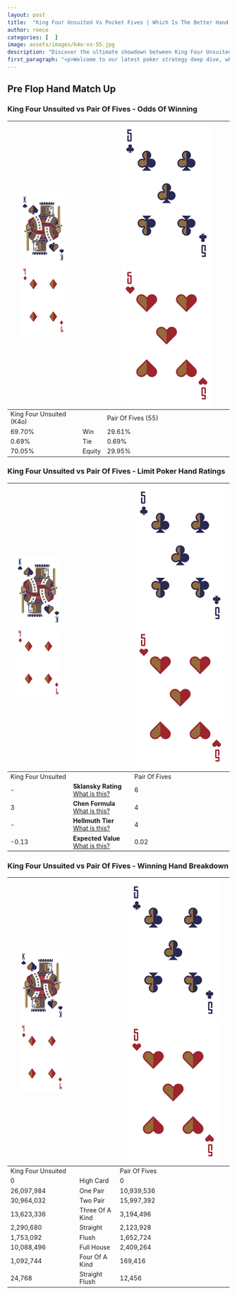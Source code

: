 ```yaml
---
layout: post
title:  "King Four Unsuited Vs Pocket Fives | Which Is The Better Hand In Poker? A Complete Guide"
author: reece
categories: [  ]
image: assets/images/k4o-vs-55.jpg
description: "Discover the ultimate showdown between King Four Unsuited and Pair Of Fives in poker! Uncover the odds, strategies, and scenarios where one hand triumphs over the other. Get ready to up your poker game with this thrilling analysis."
first_paragraph: "<p>Welcome to our latest poker strategy deep dive, where we're pitting two distinct hands against each other in a high-stakes showdown: King Four Unsuited vs Pair Of Fives.</p><p>In the dynamic world of poker, every decision counts, and knowing which hand holds the upper hand is key to your success at the table.</p><p>In this article, we'll dissect these two hands, explore the scenarios where one dominates the other, and equip you with the knowledge to make strategic choices that can tip the odds in your favor.</p><p>Get ready to unravel the intriguing dynamics of these poker hands and elevate your game to new heights.</p>"
---
```




[comment]: # (sp0)

## Pre Flop Hand Match Up

<div class="table hand-ratings" markdown="1"> 



### King Four Unsuited vs Pair Of Fives - Odds Of Winning


    
| ![image info](assets/images/hand1/K.png) ![image info](assets/images/hand1/4o.png) |  | ![image info](assets/images/hand2/5.png) ![image info](assets/images/hand2/5o.png) |
| -------- | -------- | -------- |
| King Four Unsuited (K4o) |  | Pair Of Fives (55) |
| 69.70% | Win | 29.61% |
| 0.69% | Tie | 0.69% |
| 70.05% | Equity | 29.95% |




[comment]: # (sp1)



### King Four Unsuited vs Pair Of Fives - Limit Poker Hand Ratings


    
| ![image info](assets/images/hand1/K.png) ![image info](assets/images/hand1/4o.png) |  | ![image info](assets/images/hand2/5.png) ![image info](assets/images/hand2/5o.png) |
| -------- | -------- | -------- |
| King Four Unsuited |  | Pair Of Fives |
| - | **Sklansky Rating** [What is this?](/sklansky-rating-explained) | 6 |
| 3 | **Chen Formula** [What is this?](/chen-formula-explained) | 4 |
| - | **Hellmuth Tier** [What is this?](/Hellmuth-tier-explained) | 4 |
| -0.13 | **Expected Value** [What is this?](/expected-value-explained) | 0.02 |




[comment]: # (sp2)



### King Four Unsuited vs Pair Of Fives - Winning Hand Breakdown


    
| ![image info](assets/images/hand1/K.png) ![image info](assets/images/hand1/4o.png) |  | ![image info](assets/images/hand2/5.png) ![image info](assets/images/hand2/5o.png) |
| -------- | -------- | -------- |
| King Four Unsuited |  | Pair Of Fives |
| 0 | High Card | 0 |
| 26,097,984 | One Pair | 10,939,536 |
| 30,964,032 | Two Pair | 15,997,392 |
| 13,623,336 | Three Of A Kind | 3,194,496 |
| 2,290,680 | Straight | 2,123,928 |
| 1,753,092 | Flush | 1,652,724 |
| 10,088,496 | Full House | 2,409,264 |
| 1,092,744 | Four Of A Kind | 169,416 |
| 24,768 | Straight Flush | 12,456 |




[comment]: # (sp3)



</div>

[comment]: # (sp4)



[comment]: # (sp5)

